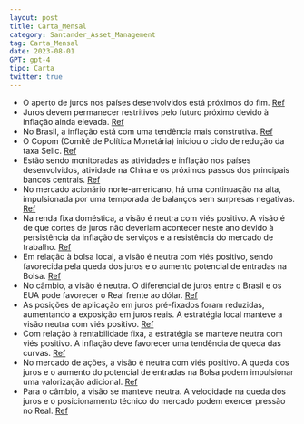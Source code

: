 ```yaml
---
layout: post
title: Carta_Mensal
category: Santander_Asset_Management
tag: Carta_Mensal
date: 2023-08-01
GPT: gpt-4
tipo: Carta
twitter: true
---
```


- O aperto de juros nos países desenvolvidos está próximos do fim.
<a href="#" onclick="search_on_pdf('CartaMensalGlobal e LocalCiclo de aperto de jurosnos países desenvolvidos se aproxima do final')">Ref</a>
- Juros devem permanecer restritivos pelo futuro próximo devido à inflação ainda elevada.
<a href="#" onclick="search_on_pdf('CartaMensalGlobal e LocalCiclo de aperto de jurosnos países desenvolvidos se aproxima do final')">Ref</a>
- No Brasil, a inflação está com uma tendência mais construtiva.
<a href="#" onclick="search_on_pdf('mais construtiva do cenário de inflação, combinada com aproximação do início do ciclo de corte de j')">Ref</a>
- O Copom (Comitê de Política Monetária) iniciou o ciclo de redução da taxa Selic.
<a href="#" onclick="search_on_pdf('Neste contexto, o Copom iniciou o ciclo de redução dos juros na sua reunião de agosto, com um corte')">Ref</a>
- Estão sendo monitoradas as atividades e inflação nos países desenvolvidos, atividade na China e os próximos passos dos principais bancos centrais.
<a href="#" onclick="search_on_pdf('Estamos monitorandoNo exterior: atividade e inflação nos países desenvolvidos, atividade na China,')">Ref</a>
- No mercado acionário norte-americano, há uma continuação na alta, impulsionada por uma temporada de balanços sem surpresas negativas.
<a href="#" onclick="search_on_pdf('Central dos EUA (“Fed”). O mercado acionário norte-americano continuou em alta, impulsionado por u')">Ref</a>
- Na renda fixa doméstica, a visão é neutra com viés positivo. A visão é de que cortes de juros não deveriam acontecer neste ano devido à persistência da inflação de serviços e a resistência do mercado de trabalho.
<a href="#" onclick="search_on_pdf('bancos centrais ratificava a visão de que cortes de juros não deveriam acontecer neste ano, tendo e')">Ref</a>
- Em relação à bolsa local, a visão é neutra com viés positivo, sendo favorecida pela queda dos juros e o aumento potencial de entradas na Bolsa.
<a href="#" onclick="search_on_pdf('Para a Bolsa local, seguimos com visão neutra com viés positivo. No cenário internacional, continua')">Ref</a>
- No câmbio, a visão é neutra. O diferencial de juros entre o Brasil e os EUA pode favorecer o Real frente ao dólar.
<a href="#" onclick="search_on_pdf('CâmbioNo câmbio, mantínhamos a visão neutra. Pelo lado positivo, o diferencial de juros entre o Br')">Ref</a>
- As posições de aplicação em juros pré-fixados foram reduzidas, aumentando a exposição em juros reais. A estratégia local manteve a visão neutra com viés positivo.
<a href="#" onclick="search_on_pdf('exposição em juros reais.Mantivemos posicionamento abaixo do ponto neutro nas Bolsas globais. Par')">Ref</a>
- Com relação à rentabilidade fixa, a estratégia se manteve neutra com viés positivo. A inflação deve favorecer uma tendência de queda das curvas.
<a href="#" onclick="search_on_pdf('Prospectivamente, seguimos com visão neutra com viés positivo. No cenário internacional, apesar de')">Ref</a>
- No mercado de ações, a visão é neutra com viés positivo. A queda dos juros e o aumento do potencial de entradas na Bolsa podem impulsionar uma valorização adicional.
<a href="#" onclick="search_on_pdf('nos EUA. Localmente, o início da queda dos juros e o aumento do potencial de entradas na Bolsa pode')">Ref</a>
- Para o câmbio, a visão se manteve neutra. A velocidade na queda dos juros e o posicionamento técnico do mercado podem exercer pressão no Real.
<a href="#" onclick="search_on_pdf('CâmbioNo câmbio, mantínhamos a visão neutra. Pelo lado positivo, o diferencial de juros entre o Br')">Ref</a>
